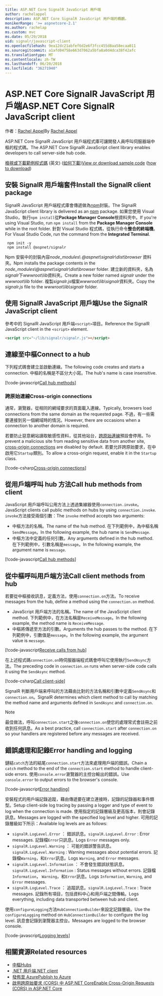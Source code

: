```yaml
---
title: ASP.NET Core SignalR JavaScript 用戶端
author: rachelappel
description: ASP.NET Core SignalR JavaScript 用戶端的概觀。
monikerRange: '>= aspnetcore-2.1'
ms.author: rachelap
ms.custom: mvc
ms.date: 05/29/2018
uid: signalr/javascript-client
ms.openlocfilehash: 9ea12dc21abfef6d2e6f3fcc455d8aa58ecaa011
ms.sourcegitcommit: a1afd04758e663d7062a5bfa8a0d4dca38f42afc
ms.translationtype: MT
ms.contentlocale: zh-TW
ms.lasthandoff: 06/20/2018
ms.locfileid: "36271940"
---
```

# <a name="aspnet-core-signalr-javascript-client"></a><span data-ttu-id="9ba01-103">ASP.NET Core SignalR JavaScript 用戶端</span><span class="sxs-lookup"><span data-stu-id="9ba01-103">ASP.NET Core SignalR JavaScript client</span></span>

<span data-ttu-id="9ba01-104">作者：[Rachel Appel](http://twitter.com/rachelappel)</span><span class="sxs-lookup"><span data-stu-id="9ba01-104">By [Rachel Appel](http://twitter.com/rachelappel)</span></span>

<span data-ttu-id="9ba01-105">ASP.NET Core SignalR JavaScript 用戶端程式庫可讓開發人員呼叫伺服器端中樞的程式碼。</span><span class="sxs-lookup"><span data-stu-id="9ba01-105">The ASP.NET Core SignalR JavaScript client library enables developers to call server-side hub code.</span></span>

<span data-ttu-id="9ba01-106">[檢視或下載範例程式碼](https://github.com/aspnet/Docs/tree/live/aspnetcore/signalr/javascript-client/sample) \(英文\) ([如何下載](xref:tutorials/index#how-to-download-a-sample))</span><span class="sxs-lookup"><span data-stu-id="9ba01-106">[View or download sample code](https://github.com/aspnet/Docs/tree/live/aspnetcore/signalr/javascript-client/sample) ([how to download](xref:tutorials/index#how-to-download-a-sample))</span></span>

## <a name="install-the-signalr-client-package"></a><span data-ttu-id="9ba01-107">安裝 SignalR 用戶端套件</span><span class="sxs-lookup"><span data-stu-id="9ba01-107">Install the SignalR client package</span></span>

<span data-ttu-id="9ba01-108">SignalR JavaScript 用戶端程式庫會傳遞做為[npm](https://www.npmjs.com/)封裝。</span><span class="sxs-lookup"><span data-stu-id="9ba01-108">The SignalR JavaScript client library is delivered as an [npm](https://www.npmjs.com/) package.</span></span> <span data-ttu-id="9ba01-109">如果您使用 Visual Studio，執行`npm install`從**Package Manager Console**根資料夾中。</span><span class="sxs-lookup"><span data-stu-id="9ba01-109">If you're using Visual Studio, run `npm install` from the **Package Manager Console** while in the root folder.</span></span> <span data-ttu-id="9ba01-110">針對 Visual Studio 程式碼，從執行命令**整合的終端機**。</span><span class="sxs-lookup"><span data-stu-id="9ba01-110">For Visual Studio Code, run the command from the **Integrated Terminal**.</span></span>

  ```console
   npm init -y
   npm install @aspnet/signalr
  ```

<span data-ttu-id="9ba01-111">Npm 安裝中的封裝內容*node_modules\\ @aspnet\signalr\dist\browser* 資料夾。</span><span class="sxs-lookup"><span data-stu-id="9ba01-111">Npm installs the package contents in the *node_modules\\@aspnet\signalr\dist\browser* folder.</span></span> <span data-ttu-id="9ba01-112">建立新的資料夾，名為*signalr*下*wwwroot\\lib*資料夾。</span><span class="sxs-lookup"><span data-stu-id="9ba01-112">Create a new folder named *signalr* under the *wwwroot\\lib* folder.</span></span> <span data-ttu-id="9ba01-113">複製*signalr.js*檔案*wwwroot\lib\signalr*資料夾。</span><span class="sxs-lookup"><span data-stu-id="9ba01-113">Copy the *signalr.js* file to the *wwwroot\lib\signalr* folder.</span></span>

## <a name="use-the-signalr-javascript-client"></a><span data-ttu-id="9ba01-114">使用 SignalR JavaScript 用戶端</span><span class="sxs-lookup"><span data-stu-id="9ba01-114">Use the SignalR JavaScript client</span></span>

<span data-ttu-id="9ba01-115">參考中的 SignalR JavaScript 用戶端`<script>`項目。</span><span class="sxs-lookup"><span data-stu-id="9ba01-115">Reference the SignalR JavaScript client in the `<script>` element.</span></span>

```html
<script src="~/lib/signalr/signalr.js"></script>
```

## <a name="connect-to-a-hub"></a><span data-ttu-id="9ba01-116">連線至中樞</span><span class="sxs-lookup"><span data-stu-id="9ba01-116">Connect to a hub</span></span>

<span data-ttu-id="9ba01-117">下列程式碼會建立並啟動連線。</span><span class="sxs-lookup"><span data-stu-id="9ba01-117">The following code creates and starts a connection.</span></span> <span data-ttu-id="9ba01-118">中樞的名稱是不區分大小寫。</span><span class="sxs-lookup"><span data-stu-id="9ba01-118">The hub's name is case insensitive.</span></span>

[!code-javascript[Call hub methods](javascript-client/sample/wwwroot/js/chat.js?range=9-12,28)]

### <a name="cross-origin-connections"></a><span data-ttu-id="9ba01-119">跨原始連線</span><span class="sxs-lookup"><span data-stu-id="9ba01-119">Cross-origin connections</span></span>

<span data-ttu-id="9ba01-120">通常，瀏覽器，從相同的網域要求的頁面載入連線。</span><span class="sxs-lookup"><span data-stu-id="9ba01-120">Typically, browsers load connections from the same domain as the requested page.</span></span> <span data-ttu-id="9ba01-121">不過，有一些需要連接到另一個網域時的情況。</span><span class="sxs-lookup"><span data-stu-id="9ba01-121">However, there are occasions when a connection to another domain is required.</span></span>

<span data-ttu-id="9ba01-122">若要防止惡意網站讀取敏感性資料，從其他站台，[跨原始連線](xref:security/cors)預設會停用。</span><span class="sxs-lookup"><span data-stu-id="9ba01-122">To prevent a malicious site from reading sensitive data from another site, [cross-origin connections](xref:security/cors) are disabled by default.</span></span> <span data-ttu-id="9ba01-123">若要允許跨原始要求，在中啟用它`Startup`類別。</span><span class="sxs-lookup"><span data-stu-id="9ba01-123">To allow a cross-origin request, enable it in the `Startup` class.</span></span>

[!code-csharp[Cross-origin connections](javascript-client/sample/Startup.cs?highlight=29-35,56)]

## <a name="call-hub-methods-from-client"></a><span data-ttu-id="9ba01-124">從用戶端呼叫 hub 方法</span><span class="sxs-lookup"><span data-stu-id="9ba01-124">Call hub methods from client</span></span>

<span data-ttu-id="9ba01-125">JavaScript 用戶端呼叫公用方法上透過集線器使用`connection.invoke`。</span><span class="sxs-lookup"><span data-stu-id="9ba01-125">JavaScript clients call public methods on hubs by using `connection.invoke`.</span></span> <span data-ttu-id="9ba01-126">`invoke`方法接受兩個引數：</span><span class="sxs-lookup"><span data-stu-id="9ba01-126">The `invoke` method accepts two arguments:</span></span>

* <span data-ttu-id="9ba01-127">中樞方法的名稱。</span><span class="sxs-lookup"><span data-stu-id="9ba01-127">The name of the hub method.</span></span> <span data-ttu-id="9ba01-128">在下列範例中，為中樞名稱`SendMessage`。</span><span class="sxs-lookup"><span data-stu-id="9ba01-128">In the following example, the hub name is `SendMessage`.</span></span>
* <span data-ttu-id="9ba01-129">中樞方法中定義的任何引數。</span><span class="sxs-lookup"><span data-stu-id="9ba01-129">Any arguments defined in the hub method.</span></span> <span data-ttu-id="9ba01-130">在下列範例中，引數名稱是`message`。</span><span class="sxs-lookup"><span data-stu-id="9ba01-130">In the following example, the argument name is `message`.</span></span>

[!code-javascript[Call hub methods](javascript-client/sample/wwwroot/js/chat.js?range=24)]

## <a name="call-client-methods-from-hub"></a><span data-ttu-id="9ba01-131">從中樞呼叫用戶端方法</span><span class="sxs-lookup"><span data-stu-id="9ba01-131">Call client methods from hub</span></span>

<span data-ttu-id="9ba01-132">若要從中樞接收訊息，定義方法，使用`connection.on`方法。</span><span class="sxs-lookup"><span data-stu-id="9ba01-132">To receive messages from the hub, define a method using the `connection.on` method.</span></span>

* <span data-ttu-id="9ba01-133">JavaScript 用戶端方法的名稱。</span><span class="sxs-lookup"><span data-stu-id="9ba01-133">The name of the JavaScript client method.</span></span> <span data-ttu-id="9ba01-134">下列範例中，在方法名稱是`ReceiveMessage`。</span><span class="sxs-lookup"><span data-stu-id="9ba01-134">In the following example, the method name is `ReceiveMessage`.</span></span>
* <span data-ttu-id="9ba01-135">中樞將傳遞至方法的引數。</span><span class="sxs-lookup"><span data-stu-id="9ba01-135">Arguments the hub passes to the method.</span></span> <span data-ttu-id="9ba01-136">在下列範例中，引數值是`message`。</span><span class="sxs-lookup"><span data-stu-id="9ba01-136">In the following example, the argument value is `message`.</span></span>

[!code-javascript[Receive calls from hub](javascript-client/sample/wwwroot/js/chat.js?range=14-19)]

<span data-ttu-id="9ba01-137">在上述程式碼`connection.on`時伺服器端程式碼會呼叫它使用執行`SendAsync`方法。</span><span class="sxs-lookup"><span data-stu-id="9ba01-137">The preceding code in `connection.on` runs when server-side code calls it using the `SendAsync` method.</span></span>

[!code-csharp[Call client-side](javascript-client/sample/hubs/chathub.cs?range=8-11)]

<span data-ttu-id="9ba01-138">SignalR 判斷用戶端来呼叫的方法藉由比對的方法名稱和引數中定義`SendAsync`和`connection.on`。</span><span class="sxs-lookup"><span data-stu-id="9ba01-138">SignalR determines which client method to call by matching the method name and arguments defined in `SendAsync` and `connection.on`.</span></span>

> [!NOTE]
> <span data-ttu-id="9ba01-139">最佳做法，呼叫`connection.start`之後`connection.on`使您的處理常式會註冊之前收到任何訊息。</span><span class="sxs-lookup"><span data-stu-id="9ba01-139">As a best practice, call `connection.start` after `connection.on` so your handlers are registered before any messages are received.</span></span>

## <a name="error-handling-and-logging"></a><span data-ttu-id="9ba01-140">錯誤處理和記錄</span><span class="sxs-lookup"><span data-stu-id="9ba01-140">Error handling and logging</span></span>

<span data-ttu-id="9ba01-141">鏈結`catch`方法的結尾`connection.start`方法來處理用戶端的錯誤。</span><span class="sxs-lookup"><span data-stu-id="9ba01-141">Chain a `catch` method to the end of the `connection.start` method to handle client-side errors.</span></span> <span data-ttu-id="9ba01-142">使用`console.error`瀏覽器的主控台輸出的錯誤。</span><span class="sxs-lookup"><span data-stu-id="9ba01-142">Use `console.error` to output errors to the browser's console.</span></span>

[!code-javascript[Error handling](javascript-client/sample/wwwroot/js/chat.js?range=28)]

<span data-ttu-id="9ba01-143">安裝程式的用戶端記錄追蹤，藉由傳遞要在建立連接時，記錄的記錄器和事件類型。</span><span class="sxs-lookup"><span data-stu-id="9ba01-143">Setup client-side log tracing by passing a logger and type of event to log when the connection is made.</span></span> <span data-ttu-id="9ba01-144">使用指定的記錄層級及更高版本，則會記錄訊息。</span><span class="sxs-lookup"><span data-stu-id="9ba01-144">Messages are logged with the specified log level and higher.</span></span> <span data-ttu-id="9ba01-145">可用的記錄層級如下所示：</span><span class="sxs-lookup"><span data-stu-id="9ba01-145">Available log levels are as follows:</span></span>

* <span data-ttu-id="9ba01-146">`signalR.LogLevel.Error` ： 錯誤訊息。</span><span class="sxs-lookup"><span data-stu-id="9ba01-146">`signalR.LogLevel.Error` : Error messages.</span></span> <span data-ttu-id="9ba01-147">記錄檔`Error`只訊息。</span><span class="sxs-lookup"><span data-stu-id="9ba01-147">Logs `Error` messages only.</span></span>
* <span data-ttu-id="9ba01-148">`signalR.LogLevel.Warning` ： 可能的錯誤警告訊息。</span><span class="sxs-lookup"><span data-stu-id="9ba01-148">`signalR.LogLevel.Warning` : Warning messages about potential errors.</span></span> <span data-ttu-id="9ba01-149">記錄檔`Warning`，和`Error`訊息。</span><span class="sxs-lookup"><span data-stu-id="9ba01-149">Logs `Warning`, and `Error` messages.</span></span>
* <span data-ttu-id="9ba01-150">`signalR.LogLevel.Information` ： 不會發生錯誤狀態訊息。</span><span class="sxs-lookup"><span data-stu-id="9ba01-150">`signalR.LogLevel.Information` : Status messages without errors.</span></span> <span data-ttu-id="9ba01-151">記錄檔`Information`， `Warning`，和`Error`訊息。</span><span class="sxs-lookup"><span data-stu-id="9ba01-151">Logs `Information`, `Warning`, and `Error` messages.</span></span>
* <span data-ttu-id="9ba01-152">`signalR.LogLevel.Trace` ： 追蹤訊息。</span><span class="sxs-lookup"><span data-stu-id="9ba01-152">`signalR.LogLevel.Trace` : Trace messages.</span></span> <span data-ttu-id="9ba01-153">記錄所有項目，包括資料中心和用戶端之間傳輸。</span><span class="sxs-lookup"><span data-stu-id="9ba01-153">Logs everything, including data transported between hub and client.</span></span>

<span data-ttu-id="9ba01-154">使用`configureLogging`方法`HubConnectionBuilder`來設定記錄層級。</span><span class="sxs-lookup"><span data-stu-id="9ba01-154">Use the `configureLogging` method on `HubConnectionBuilder` to configure the log level.</span></span> <span data-ttu-id="9ba01-155">訊息會記錄到瀏覽器主控台。</span><span class="sxs-lookup"><span data-stu-id="9ba01-155">Messages are logged to the browser console.</span></span>

[!code-javascript[Logging levels](javascript-client/sample/wwwroot/js/chat.js?range=9-12)]

## <a name="related-resources"></a><span data-ttu-id="9ba01-156">相關資源</span><span class="sxs-lookup"><span data-stu-id="9ba01-156">Related resources</span></span>

* [<span data-ttu-id="9ba01-157">中樞</span><span class="sxs-lookup"><span data-stu-id="9ba01-157">Hubs</span></span>](xref:signalr/hubs)
* [<span data-ttu-id="9ba01-158">.NET 用戶端</span><span class="sxs-lookup"><span data-stu-id="9ba01-158">.NET client</span></span>](xref:signalr/dotnet-client)
* [<span data-ttu-id="9ba01-159">發佈至 Azure</span><span class="sxs-lookup"><span data-stu-id="9ba01-159">Publish to Azure</span></span>](xref:signalr/publish-to-azure-web-app)
* [<span data-ttu-id="9ba01-160">啟用跨原始要求 (CORS) 中 ASP.NET Core</span><span class="sxs-lookup"><span data-stu-id="9ba01-160">Enable Cross-Origin Requests (CORS) in ASP.NET Core</span></span>](xref:security/cors)